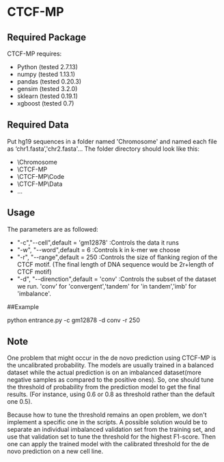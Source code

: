 # CTCF-MP

## Required Package
CTCF-MP requires:
* Python (tested 2.7.13)
* numpy (tested 1.13.1)
* pandas (tested 0.20.3)
* gensim (tested 3.2.0)
* sklearn (tested 0.19.1)
* xgboost (tested 0.7)

## Required Data
Put hg19 sequences in a folder named 'Chromosome' and named each file as ‘chr1.fasta’,'chr2.fasta'...
The folder directory should look like this:

* \Chromosome
* \CTCF-MP
*	\CTCF-MP\Code
*	\CTCF-MP\Data
* ...


## Usage
The parameters are as followed:
* "-c","--cell",default = 'gm12878' :Controls the data it runs
* "-w", "--word",default = 6 :Controls k in k-mer we choose
* "-r", "--range",default = 250 :Controls the size of flanking region of the CTCF motif. (The final length of DNA sequence would be 2r+length of CTCF motif)
* "-d", "--direnction",default = 'conv' :Controls the subset of the dataset we run. 'conv' for 'convergent','tandem' for 'in tandem','imb' for 'imbalance'.

##Example

python entrance.py -c gm12878 -d conv -r 250

## Note
One problem that might occur in the de novo prediction using CTCF-MP is the uncalibrated probability. The models are usually trained in a balanced dataset while the actual prediction is on an imbalanced dataset(more negative samples as compared to the positive ones). So, one should tune the threshold of probability from the prediction model to get the final results. (For instance, using 0.6 or 0.8 as threshold rather than the default one 0.5).

Because how to tune the threshold remains an open problem, we don't implement a specific one in the scripts. A possible solution would be to separate an individual imbalanced validation set from the training set, and use that validation set to tune the threshold for the highest F1-score. Then one can apply the trained model with the calibrated threshold for the de novo prediction on a new cell line.
